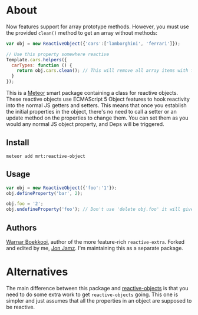 # About

Now features support for array prototype methods. However, you must use the provided `clean()` method to get an
array without methods:

```javascript
var obj = new ReactiveObject({'cars':['lamborghini', 'ferrari']});

// Use this property somewhere reactive
Template.cars.helpers({
  carTypes: function () {
    return obj.cars.clean(); // This will remove all array items with function type
  }
});
```

This is a [Meteor](http://meteor.com/) smart package containing a class for reactive objects.
These reactive objects use ECMAScript 5 Object features to hook reactivity into the normal JS getters and setters.
This means that once you establish the initial properties in the object, there's no need to call a
setter or an update method on the properties to change them. You can set them as you would any normal JS
object property, and Deps will be triggered.

## Install

```
meteor add mrt:reactive-object
```

## Usage

```javascript
var obj = new ReactiveObject({'foo':'1'});
obj.defineProperty('bar', 2);

obj.foo = '2';
obj.undefineProperty('foo'); // Don't use 'delete obj.foo' it will give strange results
```

## Authors

[Warnar Boekkooi](https://github.com/boekkooi), author of the more feature-rich `reactive-extra`. Forked and edited by me, [Jon Jamz](https://github.com/jonjamz). I'm maintaining this as a separate package.

# Alternatives

The main difference between this package and [reactive-objects](https://github.com/Meteor-Reaction/meteor-reactive-objects/) is that you need to do some extra work to get `reactive-objects` going. This one is simpler and just assumes that all the properties in an object are supposed to be reactive.
